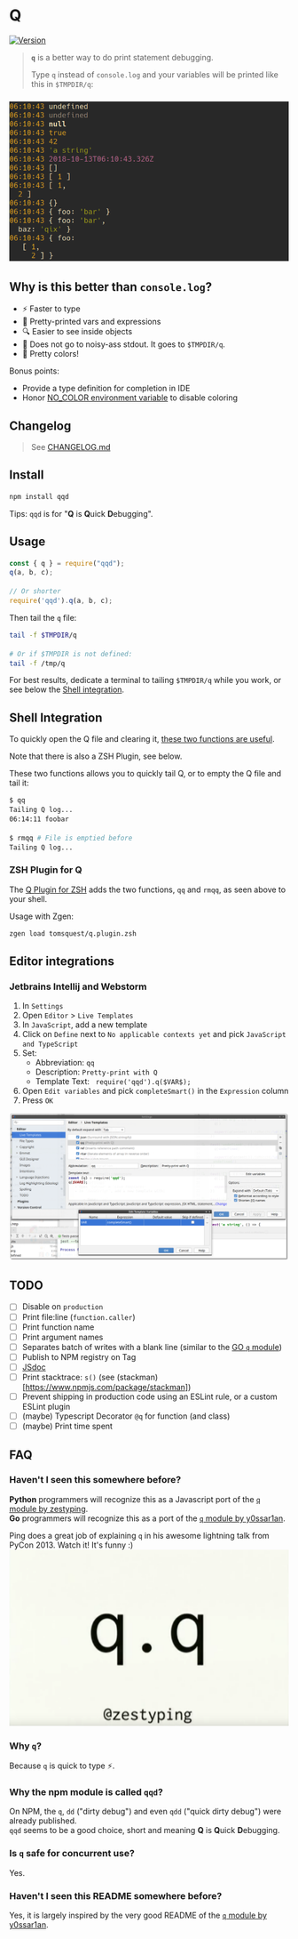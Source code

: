 # Q

[![Version](https://img.shields.io/npm/v/qqd.svg?style=for-the-badge)](https://www.npmjs.com/package/qqd)

> 
> **`q`** is a better way to do print statement debugging.
> 
> Type `q` instead of `console.log` and your variables will be printed like this in `$TMPDIR/q`:
> 

<h3 align="center">

![output sample](docs/output_sample.png)

</h3>

## Why is this better than `console.log`?

* :zap: Faster to type
* :bento: Pretty-printed vars and expressions
* :mag: Easier to see inside objects
* :see_no_evil: Does not go to noisy-ass stdout. It goes to `$TMPDIR/q`.
* :art: Pretty colors!

Bonus points:

* Provide a type definition for completion in IDE
* Honor [NO_COLOR environment variable](https://no-color.org) to disable coloring

## Changelog

> See [CHANGELOG.md](CHANGELOG.md)

## Install

```sh
npm install qqd
```

Tips: `qqd` is for "**Q** is **Q**uick **D**ebugging".

## Usage

```js
const { q } = require("qqd");
q(a, b, c);

// Or shorter
require('qqd').q(a, b, c);
```

Then tail the `q` file:

```bash
tail -f $TMPDIR/q

# Or if $TMPDIR is not defined:
tail -f /tmp/q
```

For best results, dedicate a terminal to tailing `$TMPDIR/q` while you work, or see below the [Shell integration](#shell-integration).

## Shell Integration

To quickly open the Q file and clearing it, [these two functions are useful](https://raw.githubusercontent.com/tomsquest/q.plugin.zsh/master/q.plugin.zsh). 

Note that there is also a ZSH Plugin, see below.

These two functions allows you to quickly tail Q, or to empty the Q file and tail it:

```bash
$ qq
Tailing Q log...
06:14:11 foobar

$ rmqq # File is emptied before
Tailing Q log...
```

### ZSH Plugin for Q

The [Q Plugin for ZSH](https://github.com/tomsquest/q.plugin.zsh) adds the two functions, `qq` and `rmqq`, as seen above to your shell.

Usage with Zgen:

```bash
zgen load tomsquest/q.plugin.zsh
```

## Editor integrations

### Jetbrains Intellij and Webstorm

1. In `Settings`
1. Open `Editor` > `Live Templates`
1. In `JavaScript`, add a new template
1. Click on `Define` next to `No applicable contexts yet` and pick `JavaScript and TypeScript`
1. Set:
    - Abbreviation: `qq`
    - Description: `Pretty-print with Q`
    - Template Text: `
    require('qqd').q($VAR$);`
1. Open `Edit variables` and pick `completeSmart()` in the `Expression` column
1. Press `OK`

![Add live template in Jetbrains Intellij](docs/jetbrains_add_live_template.png)

## TODO

- [ ] Disable on `production`
- [ ] Print file:line (`function.caller`)
- [ ] Print function name
- [ ] Print argument names
- [ ] Separates batch of writes with a blank line (similar to the [GO `q` module](https://github.com/zestyping/q))
- [ ] Publish to NPM registry on Tag
- [ ] [JSdoc](http://usejsdoc.org)
- [ ] Print stacktrace: `s()` (see (stackman)[https://www.npmjs.com/package/stackman])
- [ ] Prevent shipping in production code using an ESLint rule, or a custom ESLint plugin
- [ ] (maybe) Typescript Decorator `@q` for function (and class)
- [ ] (maybe) Print time spent

## FAQ

### Haven't I seen this somewhere before?

**Python** programmers will recognize this as a Javascript port of the [`q` module by zestyping](https://github.com/zestyping/q).  
**Go** programmers will recognize this as a port of the [`q` module by y0ssar1an](https://github.com/y0ssar1an/q).  

Ping does a great job of explaining `q` in his awesome lightning talk from PyCon 2013. Watch it! It's funny :)
[![ping's PyCon 2013 lightning talk](docs/q_presentation.png)](https://youtu.be/OL3De8BAhME?t=25m14s)

### Why `q`?

Because `q` is quick to type :zap:.

### Why the npm module is called `qqd`?

On NPM, the `q`, `dd` ("dirty debug") and even `qdd` ("quick dirty debug") were already published.  
`qqd` seems to be a good choice, short and meaning **Q** is **Q**uick **D**ebugging.

### Is `q` safe for concurrent use?

Yes.

### Haven't I seen this README somewhere before?

Yes, it is largely inspired by the very good README of the [`q` module by y0ssar1an](https://github.com/y0ssar1an/q).
